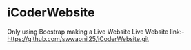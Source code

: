 # iCoderWebsite

Only using Boostrap making a Live Website
Live Website link:- https://github.com/swwapnil25/iCoderWebsite.git
